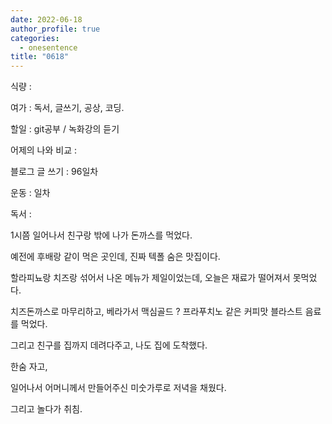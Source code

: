 ```yaml
---
date: 2022-06-18
author_profile: true
categories:
  - onesentence
title: "0618"
---
```


식량 : 

여가 : 독서, 글쓰기, 공상, 코딩.

할일 : git공부 / 녹화강의 듣기

어제의 나와 비교 : 


블로그 글 쓰기 : 96일차

운동 : 일차

독서 : 


1시쯤 일어나서 친구랑 밖에 나가 돈까스를 먹었다.

예전에 후배랑 같이 먹은 곳인데, 진짜 텍폴 숨은 맛집이다.

할라피뇨랑 치즈랑 섞어서 나온 메뉴가 제일이었는데, 오늘은 재료가 떨어져서 못먹었다.

치즈돈까스로 마무리하고, 베라가서 맥심골드 ? 프라푸치노 같은 커피맛 블라스트 음료를 먹었다.

그리고 친구를 집까지 데려다주고, 나도 집에 도착했다.

한숨 자고,

일어나서 어머니께서 만들어주신 미숫가루로 저녁을 채웠다.

그리고 놀다가 취침.